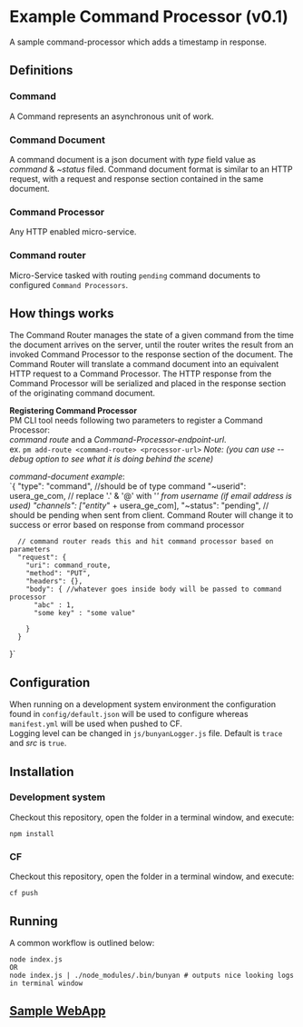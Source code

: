 # Example Command Processor (v0.1)
A sample command-processor which adds a timestamp in response.  

## Definitions  

### Command    
A Command represents an asynchronous unit of work.  

### Command Document  
A command document is a json document with _type_ field value as _command_ & _~status_ filed. Command document format is similar to an HTTP request, with a request and response section contained in the same document.  

### Command Processor  
Any HTTP enabled micro-service.

### Command router  
Micro-Service tasked with routing `pending` command documents to configured `Command Processors`.  


## How things works
The Command Router manages the state of a given command from the time the document arrives on the server, until the router writes the result from an invoked Command Processor to the response section of the document. The Command Router will translate a command document into an equivalent HTTP request to a Command Processor. The HTTP response from the Command Processor will be serialized and placed in the response section of the originating command document.  

**Registering Command Processor**  
PM CLI tool needs following two parameters to register a Command Processor:  
*_command route_* and a *_Command-Processor-endpoint-url_*.  
ex. `pm add-route <command-route> <processor-url>` _Note: (you can use --debug option to see what it is doing behind the scene)_  

_command-document example_:  
`{
      "type": "command", //should be of type command
      "~userid": usera_ge_com, // replace '.' & '@' with '_' from username (if email address is used)
      "channels": ["entity_" + usera_ge_com],
      "~status": "pending", // should be pending when sent from client. Command Router will change it to success or error based on response from command processor

      // command router reads this and hit command processor based on parameters
      "request": {
        "uri": command_route,
        "method": "PUT",
        "headers": {},
        "body": { //whatever goes inside body will be passed to command processor
          "abc" : 1,
          "some key" : "some value"

        }
      }
  }`


## Configuration
When running on a development system environment the configuration found in `config/default.json` will be used to configure whereas `manifest.yml` will be used when pushed to CF.  
Logging level can be changed in `js/bunyanLogger.js` file. Default is `trace` and _src_ is `true`.

## Installation

### Development system
Checkout this repository, open the folder in a terminal window, and execute:  
```
npm install
```  
### CF  
Checkout this repository, open the folder in a terminal window, and execute:  
```
cf push
```

## Running

A common workflow is outlined below:

```
node index.js
OR
node index.js | ./node_modules/.bin/bunyan # outputs nice looking logs in terminal window
```  

## [Sample WebApp]
[Sample WebApp]:https://github.com/PredixDev/MobileExample-WebApp-SendCommand
